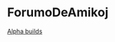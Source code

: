 # ForumoDeAmikoj


[Alpha builds](https://github.com/MrJoCrafter/ForumoDeAmikoj/tree/master/builds/alpha-builds)
